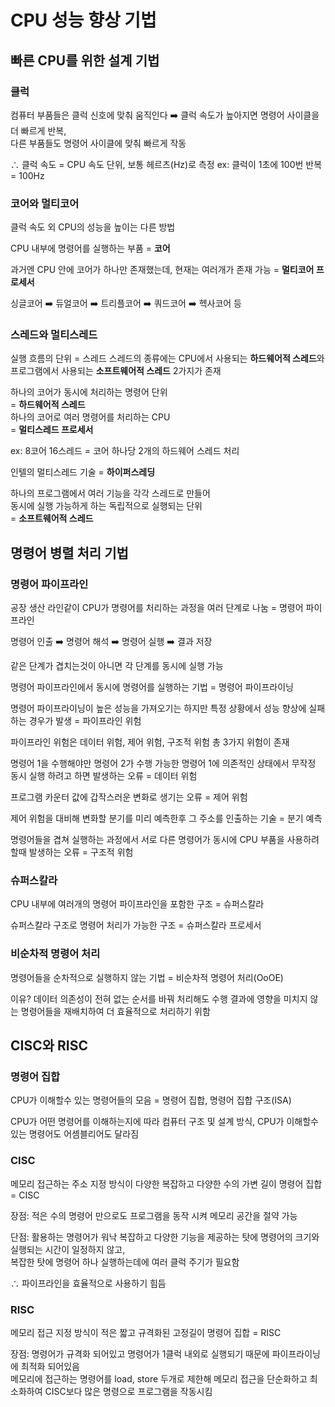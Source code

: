 # CPU 성능 향상 기법

## 빠른 CPU를 위한 설계 기법

### 클럭

컴퓨터 부품들은 클럭 신호에 맞춰 움직인다 ➡️ 클럭 속도가 높아지면 명령어 사이클을 더 빠르게 반복,<br>
다른 부품들도 명령어 사이클에 맞춰 빠르게 작동

∴ 클럭 속도 = CPU 속도 단위, 보통 헤르츠(Hz)로 측정
ex: 클럭이 1초에 100번 반복 = 100Hz

### 코어와 멀티코어

클럭 속도 외 CPU의 성능을 높이는 다른 방법

CPU 내부에 명령어를 실행하는 부품 = **코어**

과거엔 CPU 안에 코어가 하나만 존재했는데, 현재는 여러개가 존재 가능 = **멀티코어 프로세서**

싱글코어 ➡️ 듀얼코어 ➡️ 트리플코어 ➡️ 쿼드코어 ➡️ 헥사코어 등

### 스레드와 멀티스레드

실행 흐름의 단위 = 스레드
스레드의 종류에는 CPU에서 사용되는 **하드웨어적 스레드**와<br>
프로그램에서 사용되는 **소프트웨어적 스레드** 2가지가 존재

하나의 코어가 동시에 처리하는 명령어 단위<br>
= **하드웨어적 스레드**<br>
하나의 코어로 여러 명령어를 처리하는 CPU<br>
= **멀티스레드 프로세서**

ex: 8코어 16스레드 = 코어 하나당 2개의 하드웨어 스레드 처리

인텔의 멀티스레드 기술 = **하이퍼스레딩**

하나의 프로그램에서 여러 기능을 각각 스레드로 만들어<br>
동시에 실행 가능하게 하는 독립적으로 실행되는 단위<br>
= **소프트웨어적 스레드**

## 명령어 병렬 처리 기법

### 명령어 파이프라인

공장 생산 라인같이 CPU가 명령어를 처리하는 과정을 여러 단계로 나눔 = 명령어 파이프라인

명령어 인출 ➡️ 명령어 해석 ➡️ 명령어 실행 ➡️ 결과 저장

같은 단계가 겹치는것이 아니면 각 단계를 동시에 실행 가능

명령어 파이프라인에서 동시에 명령어를 실행하는 기법 = 명령어 파이프라이닝

명령어 파이프라이닝이 높은 성능을 가져오기는 하지만 특정 상황에서 성능 향상에 실패하는 경우가 발생 = 파이프라인 위험

파이프라인 위험은 데이터 위험, 제어 위험, 구조적 위험 총 3가지 위험이 존재

명령어 1을 수행해야만 명령어 2가 수행 가능한 명령어 1에 의존적인 상태에서 무작정 동시 실행 하려고 하면 발생하는 오류 = 데이터 위험

프로그램 카운터 값에 갑작스러운 변화로 생기는 오류 = 제어 위험

제어 위험을 대비해 변화할 분기를 미리 예측한후 그 주소를 인출하는 기술 = 분기 예측

명령어들을 겹쳐 실행하는 과정에서 서로 다른 명령어가 동시에 CPU 부품을 사용하려 할때 발생하는 오류 = 구조적 위험

### 슈퍼스칼라

CPU 내부에 여러개의 명령어 파이프라인을 포함한 구조 = 슈퍼스칼라

슈퍼스칼라 구조로 명령어 처리가 가능한 구조 = 슈퍼스칼라 프로세서

### 비순차적 명령어 처리

명령어들을 순차적으로 실행하지 않는 기법 = 비순차적 명령어 처리(OoOE)

이유? 데이터 의존성이 전혀 없는 순서를 바꿔 처리해도 수행 결과에 영향을 미치지 않는 명령어들을 재배치하여 더 효율적으로 처리하기 위함

## CISC와 RISC

### 명령어 집합

CPU가 이해할수 있는 명령어들의 모음 = 명령어 집합, 명령어 집합 구조(ISA)

CPU가 어떤 명령어를 이해하는지에 따라 컴퓨터 구조 및 설계 방식, CPU가 이해할수 있는 명령어도 어셈블리어도 달라짐

### CISC

메모리 접근하는 주소 지정 방식이 다양한 복잡하고 다양한 수의 가변 길이 명령어 집합 = CISC

장점: 적은 수의 명령어 만으로도 프로그램을 동작 시켜 메모리 공간을 절약 가능

단점: 활용하는 명령어가 워낙 복잡하고 다양한 기능을 제공하는 탓에 명령어의 크기와 실행되는 시간이 일정하지 않고,<br> 복잡한 탓에 명령어 하나 실행하는데에 여러 클럭 주기가 필요함

∴ 파이프라인을 효율적으로 사용하기 힘듬

### RISC

메모리 접근 지정 방식이 적은 짧고 규격화된 고정길이 명령어 집합 = RISC

장점: 명령어가 규격화 되어있고 명령어가 1클럭 내외로 실행되기 때문에 파이프라이닝에 최적화 되어있음<br>
메모리에 접근하는 명령어를 load, store 두개로 제한해 메모리 접근을 단순화하고 최소화하여 CISC보다 많은 명령으로 프로그램을 작동시킴